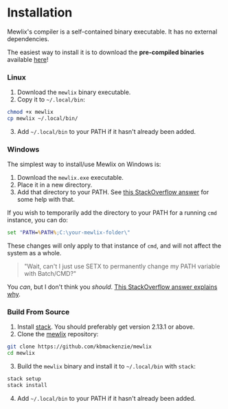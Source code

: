 # Installation

Mewlix's compiler is a self-contained binary executable. It has no external dependencies.

The easiest way to install it is to download the **pre-compiled binaries** available [here][3]!

### Linux

1. Download the `mewlix` binary executable.
2. Copy it to `~/.local/bin`:
```bash
chmod +x mewlix
cp mewlix ~/.local/bin/
```
3. Add `~/.local/bin` to your PATH if it hasn't already been added.

### Windows

The simplest way to install/use Mewlix on Windows is: 

1. Download the `mewlix.exe` executable.
2. Place it in a new directory.
3. Add that directory to your PATH. See [this StackOverflow answer][4] for some help with that.

If you wish to temporarily add the directory to your PATH for a running `cmd` instance, you can do:
```cmd
set "PATH=%PATH%;C:\your-mewlix-folder\"
```
These changes will only apply to that instance of `cmd`, and will not affect the system as a whole.

> "Wait, can't I just use SETX to permanently change my PATH variable with Batch/CMD?"

You *can*, but I don't think you *should*. [This StackOverflow answer explains why][5].

### Build From Source

1. Install [stack][2]. You should preferably get version 2.13.1 or above.
2. Clone the [mewlix][1] repository:
```bash
git clone https://github.com/kbmackenzie/mewlix
cd mewlix
```
3. Build the `mewlix` binary and install it to `~/.local/bin` with `stack`:
```bash
stack setup
stack install
```
4. Add `~/.local/bin` to your PATH if it hasn't already been added.

[1]: https://github.com/kbmackenzie/mewlix
[2]: https://docs.haskellstack.org/en/stable/
[3]: https://github.com/kbmackenzie/mewlix/releases/latest
[4]: https://stackoverflow.com/a/44272417/19764270
[5]: https://stackoverflow.com/a/69239861/19764270
